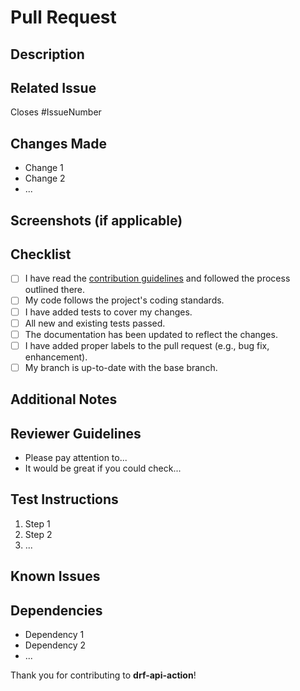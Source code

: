 # Pull Request

## Description

<!-- Provide a concise description of the changes introduced by this pull request. -->

## Related Issue

<!-- If this pull request addresses a specific issue, reference it by linking to the issue. For example: -->
Closes #IssueNumber

## Changes Made

<!-- List the changes made in this pull request, including new features, modifications, and bug fixes. -->

- Change 1
- Change 2
- ...

## Screenshots (if applicable)

<!-- Include screenshots or gifs that showcase the changes visually. -->

## Checklist

- [ ] I have read the [contribution guidelines](https://github.com/Ori-Roza/drf-api-action/blob/master/docs/CONTRIBUTING.md) and followed the process outlined there.
- [ ] My code follows the project's coding standards.
- [ ] I have added tests to cover my changes.
- [ ] All new and existing tests passed.
- [ ] The documentation has been updated to reflect the changes.
- [ ] I have added proper labels to the pull request (e.g., bug fix, enhancement).
- [ ] My branch is up-to-date with the base branch.

## Additional Notes

<!-- Provide any additional information that might be helpful for reviewers or testers. -->

## Reviewer Guidelines

<!-- Suggest specific areas or aspects of the code that you would like the reviewers to focus on. -->

- Please pay attention to...
- It would be great if you could check...

## Test Instructions

<!-- Outline step-by-step instructions for testing the changes, especially if the testing process is not straightforward. -->

1. Step 1
2. Step 2
3. ...

## Known Issues

<!-- If there are any known issues or limitations with this pull request, mention them here. -->

## Dependencies

<!-- List any dependencies that this pull request relies on. -->

- Dependency 1
- Dependency 2
- ...

Thank you for contributing to **drf-api-action**!
